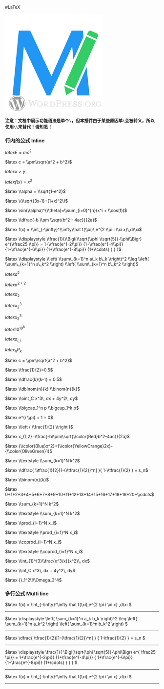 #LaTeX

![](./../Interface-logo.jpg)

**注意：文档中展示功能语法是单个`\`，但本插件由于某些原因单`\`会被转义，所以使用`\\`来替代！请知悉！**

### 行内的公式 Inline

$latex E=mc^2$

$latex c = \\pm\\sqrt{a^2 + b^2}$

$latex x > y$

$latex f(x) = x^2$

$latex \\alpha = \\sqrt{1-e^2}$

$latex \(\\sqrt{3x-1}+(1+x)^2\)$

$latex \sin(\\alpha)^{\\theta}=\\sum_{i=0}^{n}(x^i + \\cos(f))$

$latex \\dfrac{-b \\pm \\sqrt{b^2 - 4ac}}{2a}$

$latex f(x) = \\int_{-\\infty}^\\infty\\hat f(\\xi)\,e^{2 \\pi i \\xi x}\,d\\xi$

$latex \\displaystyle \\frac{1}{\\Bigl(\\sqrt{\\phi \\sqrt{5}}-\\phi\\Bigr) e^{\\frac25 \\pi}} = 1+\\frac{e^{-2\\pi}} {1+\\frac{e^{-4\\pi}} {1+\\frac{e^{-6\\pi}} {1+\\frac{e^{-8\\pi}} {1+\\cdots} } } }$

$latex \\displaystyle \\left( \\sum\_{k=1}^n a\_k b\_k \\right)^2 \\leq \\left( \\sum\_{k=1}^n a\_k^2 \\right) \\left( \\sum\_{k=1}^n b\_k^2 \\right)$

$latex a^2$

$latex a^{2+2}$

$latex a_2$

$latex {x_2}^3$

$latex x_2^3$

$latex 10^{10^{8}}$

$latex a_{i,j}$

$latex _nP_k$

$latex c = \\pm\\sqrt{a^2 + b^2}$

$latex \\frac{1}{2}=0.5$

$latex \\dfrac{k}{k-1} = 0.5$

$latex \\dbinom{n}{k} \\binom{n}{k}$

$latex \\oint_C x^3\, dx + 4y^2\, dy$

$latex \\bigcap_1^n p   \\bigcup_1^k p$

$latex e^{i \\pi} + 1 = 0$

$latex \\left ( \\frac{1}{2} \\right )$

$latex x_{1,2}=\\frac{-b\\pm\\sqrt{\\color{Red}b^2-4ac}}{2a}$

$latex {\\color{Blue}x^2}+{\\color{YellowOrange}2x}-{\\color{OliveGreen}1}$

$latex \\textstyle \\sum_{k=1}^N k^2$

$latex \\dfrac{ \\tfrac{1}{2}[1-(\\tfrac{1}{2})^n] }{ 1-\\tfrac{1}{2} } = s_n$

$latex \\binom{n}{k}$

$latex 0+1+2+3+4+5+6+7+8+9+10+11+12+13+14+15+16+17+18+19+20+\\cdots$

$latex \\sum_{k=1}^N k^2$

$latex \\textstyle \\sum_{k=1}^N k^2$

$latex \\prod_{i=1}^N x_i$

$latex \\textstyle \\prod_{i=1}^N x_i$

$latex \\coprod_{i=1}^N x_i$

$latex \\textstyle \\coprod_{i=1}^N x_i$

$latex \\int_{1}^{3}\\frac{e^3/x}{x^2}\, dx$

$latex \\int_C x^3\, dx + 4y^2\, dy$

$latex {}_1^2\!\\Omega_3^4$

### 多行公式 Multi line

$latex
f(x) = \\int_{-\\infty}^\\infty
    \\hat f(\\xi)\,e^{2 \\pi i \\xi x}
    \,d\\xi
$

---

$latex
\\displaystyle
\\left( \\sum\_{k=1}^n a\_k b\_k \\right)^2
\\leq
\\left( \\sum\_{k=1}^n a\_k^2 \\right)
\\left( \\sum\_{k=1}^n b\_k^2 \\right)
$

---

$latex
\\dfrac{
    \\tfrac{1}{2}[1-(\\tfrac{1}{2})^n] }
    { 1-\\tfrac{1}{2} } = s_n
$

---

$latex
\\displaystyle
    \\frac{1}{
        \\Bigl(\\sqrt{\\phi \\sqrt{5}}-\\phi\\Bigr) e^{
        \\frac25 \\pi}} = 1+\\frac{e^{-2\\pi}} {1+\\frac{e^{-4\\pi}} {
        1+\\frac{e^{-6\\pi}}
        {1+\\frac{e^{-8\\pi}}
         {1+\\cdots} }
        }
    }
$

---

$latex
f(x) = \\int_{-\\infty}^\\infty
    \\hat f(\\xi)\,e^{2 \\pi i \\xi x}
    \,d\\xi
$

---
